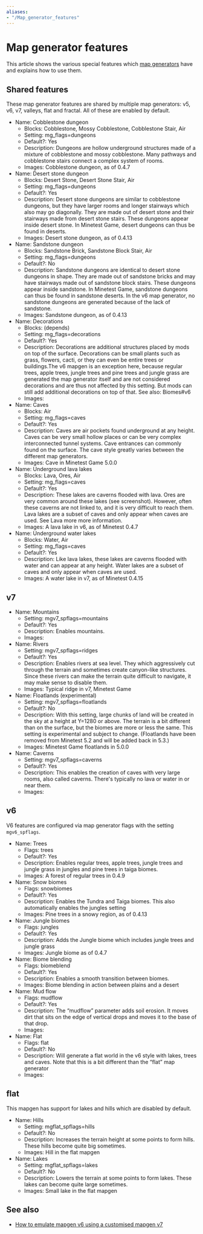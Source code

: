 ```yaml
---
aliases:
- "/Map_generator_features"
---
```


# Map generator features

This article shows the various special features which [map generators](/Mapgen "Map generator") have and explains how to use them.

Shared features
---------------

These map generator features are shared by multiple map generators: v5, v6, v7, valleys, flat and fractal. All of these are enabled by default.



* Name: Cobblestone dungeon
  * Blocks: Cobblestone, Mossy Cobblestone, Cobblestone Stair, Air
  * Setting: mg_flags=dungeons
  * Default?: Yes
  * Description: Dungeons are hollow underground structures made of a mixture of cobblestone and mossy cobblestone. Many pathways and cobblestone stairs connect a complex system of rooms.
  * Images: Cobblestone dungeon, as of 0.4.7
* Name: Desert stone dungeon
  * Blocks: Desert Stone, Desert Stone Stair, Air
  * Setting: mg_flags=dungeons
  * Default?: Yes
  * Description: Desert stone dungeons are similar to cobblestone dungeons, but they have larger rooms and longer stairways which also may go diagonally. They are made out of desert stone and their stairways made from desert stone stairs. These dungeons appear inside desert stone. In Minetest Game, desert dungeons can thus be found in deserts.
  * Images: Desert stone dungeon, as of 0.4.13
* Name: Sandstone dungeon
  * Blocks: Sandstone Brick, Sandstone Block Stair, Air
  * Setting: mg_flags=dungeons
  * Default?: No
  * Description: Sandstone dungeons are identical to desert stone dungeons in shape. They are made out of sandstone bricks and may have stairways made out of sandstone block stairs. These dungeons appear inside sandstone. In Minetest Game, sandstone dungeons can thus be found in sandstone deserts. In the v6 map generator, no sandstone dungeons are generated because of the lack of sandstone.
  * Images: Sandstone dungeon, as of 0.4.13
* Name: Decorations
  * Blocks: (depends)
  * Setting: mg_flags=decorations
  * Default?: Yes
  * Description: Decorations are additional structures placed by mods on top of the surface. Decorations can be small plants such as grass, flowers, cacti, or they can even be entire trees or buildings.The v6 mapgen is an exception here, because regular trees, apple trees, jungle trees and pine trees and jungle grass are generated the map generator itself and are not considered decorations and are thus not affected by this setting. But mods can still add additional decorations on top of that. See also: Biomes#v6
  * Images: 
* Name: Caves
  * Blocks: Air
  * Setting: mg_flags=caves
  * Default?: Yes
  * Description: Caves are air pockets found underground at any height. Caves can be very small hollow places or can be very complex interconnected tunnel systems. Cave entrances can commonly found on the surface. The cave style greatly varies between the different map generators.
  * Images: Cave in Minetest Game 5.0.0
* Name: Underground lava lakes
  * Blocks: Lava, Ores, Air
  * Setting: mg_flags=caves
  * Default?: Yes
  * Description: These lakes are caverns flooded with lava. Ores are very common around these lakes (see screenshot). However, often these caverns are not linked to, and it is very difficult to reach them. Lava lakes are a subset of caves and only appear when caves are used. See Lava more more information.
  * Images: A lava lake in v6, as of Minetest 0.4.7
* Name: Underground water lakes
  * Blocks: Water, Air
  * Setting: mg_flags=caves
  * Default?: Yes
  * Description: Like lava lakes, these lakes are caverns flooded with water and can appear at any height. Water lakes are a subset of caves and only appear when caves are used.
  * Images: A water lake in v7, as of Minetest 0.4.15


v7
--



* Name: Mountains
  * Setting: mgv7_spflags=mountains
  * Default?: Yes
  * Description: Enables mountains.
  * Images: 
* Name: Rivers
  * Setting: mgv7_spflags=ridges
  * Default?: Yes
  * Description: Enables rivers at sea level. They which aggressively cut through the terrain and sometimes create canyon-like structures. Since these rivers can make the terrain quite difficult to navigate, it may make sense to disable them.
  * Images: Typical ridge in v7, Minetest Game
* Name: Floatlands (experimental)
  * Setting: mgv7_spflags=floatlands
  * Default?: No
  * Description: With this setting, large chunks of land will be created in the sky at a height at Y=1280 or above. The terrain is a bit different than on the surface, but the biomes are more or less the same. This setting is experimental and subject to change. (Floatlands have been removed from Minetest 5.2 and will be added back in 5.3.)
  * Images: Minetest Game floatlands in 5.0.0
* Name: Caverns
  * Setting: mgv7_spflags=caverns
  * Default?: Yes
  * Description: This enables the creation of caves with very large rooms, also called caverns. There's typically no lava or water in or near them.
  * Images: 


v6
--

V6 features are configured via map generator flags with the setting `mgv6_spflags`.



* Name: Trees
  * Flags: trees
  * Default?: Yes
  * Description: Enables regular trees, apple trees, jungle trees and jungle grass in jungles and pine trees in taiga biomes.
  * Images: A forest of regular trees in 0.4.9
* Name: Snow biomes
  * Flags: snowbiomes
  * Default?: Yes
  * Description: Enables the Tundra and Taiga biomes. This also automatically enables the jungles setting
  * Images: Pine trees in a snowy region, as of 0.4.13
* Name: Jungle biomes
  * Flags: jungles
  * Default?: Yes
  * Description: Adds the Jungle biome which includes jungle trees and jungle grass
  * Images: Jungle biome as of 0.4.7
* Name: Biome blending
  * Flags: biomeblend
  * Default?: Yes
  * Description: Enables a smooth transition between biomes.
  * Images: Biome blending in action between plains and a desert
* Name: Mud flow
  * Flags: mudflow
  * Default?: Yes
  * Description: The “mudflow” parameter adds soil erosion. It moves dirt that sits on the edge of vertical drops and moves it to the base of that drop.
  * Images: 
* Name: Flat
  * Flags: flat
  * Default?: No
  * Description: Will generate a flat world in the v6 style with lakes, trees and caves. Note that this is a bit different than the “flat” map generator
  * Images: 


flat
----

This mapgen has support for lakes and hills which are disabled by default.



* Name: Hills
  * Setting: mgflat_spflags=hills
  * Default?: No
  * Description: Increases the terrain height at some points to form hills. These hills become quite big sometimes.
  * Images: Hill in the flat mapgen
* Name: Lakes
  * Setting: mgflat_spflags=lakes
  * Default?: No
  * Description: Lowers the terrain at some points to form lakes. These lakes can become quite large sometimes.
  * Images: Small lake in the flat mapgen


See also
--------

*   [How to emulate mapgen v6 using a customised mapgen v7](https://wiki.luanti.org/How_to_emulate_mapgen_v6_using_a_customised_mapgen_v7 "How to emulate mapgen v6 using a customised mapgen v7")
